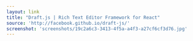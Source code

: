 ```yaml
---
layout: link
title: "Draft.js | Rich Text Editor Framework for React"
source: 'http://facebook.github.io/draft-js/'
screenshot: 'screenshots/19c2a6c3-3413-4f5a-a4f3-a27cf6cf3d76.jpg'
---
```


